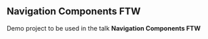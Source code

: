 ## Navigation Components FTW ##

Demo project to be used in the talk **Navigation Components FTW**


